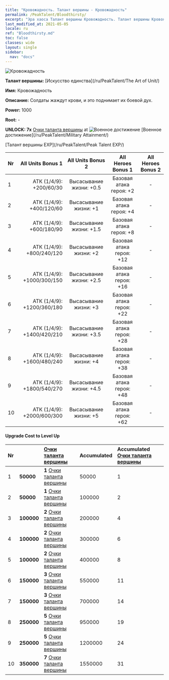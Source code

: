 ```yaml
---
title: "Кровожадность. Талант вершины - Кровожадность"
permalink: /PeakTalent/Bloodthirsty/
excerpt: "Эра хаоса Талант вершины Кровожадность. Талант вершины Кровожадность. Кровожадность"
last_modified_at: 2021-05-05
locale: ru
ref: "Bloodthirsty.md"
toc: false
classes: wide
layout: single
sidebar:
  nav: "docs"
---
```


  ![Кровожадность](/images/pt/talent_2005.png)

  **Талант вершины:** [Искусство единства](/ru/PeakTalent/The Art of Unit/)

  **Имя:** Кровожадность

  **Описание:** Солдаты жаждут крови, и это поднимает их боевой дух.

  **Power:** 1000

  **Root:** -

  **UNLOCK: 7x** [Очки таланта вершины](/ItemsRU/con_934/) at ![Военное достижение](/images/pt/talent_2006.png) [Военное достижение](/ru/PeakTalent/Military Attainment/)

  [Талант вершины EXP](/ru/PeakTalent/Peak Talent EXP/)

  | Nr | All Units Bonus 1 | All Units Bonus 2 | All Heroes Bonus 1 | All Heroes Bonus 2 |
  |:---|--------------:|:-------------:|:-------------:|:-------------:|
  | 1 | АТК (1/4/9): +200/60/30 | Высасывание жизни: +0.5 | Базовая атака героя: +2 | - |
  | 2 | АТК (1/4/9): +400/120/60 | Высасывание жизни: +1 | Базовая атака героя: +4 | - |
  | 3 | АТК (1/4/9): +600/180/90 | Высасывание жизни: +1.5 | Базовая атака героя: +8 | - |
  | 4 | АТК (1/4/9): +800/240/120 | Высасывание жизни: +2 | Базовая атака героя: +12 | - |
  | 5 | АТК (1/4/9): +1000/300/150 | Высасывание жизни: +2.5 | Базовая атака героя: +16 | - |
  | 6 | АТК (1/4/9): +1200/360/180 | Высасывание жизни: +3 | Базовая атака героя: +22 | - |
  | 7 | АТК (1/4/9): +1400/420/210 | Высасывание жизни: +3.5 | Базовая атака героя: +28 | - |
  | 8 | АТК (1/4/9): +1600/480/240 | Высасывание жизни: +4 | Базовая атака героя: +38 | - |
  | 9 | АТК (1/4/9): +1800/540/270 | Высасывание жизни: +4.5 | Базовая атака героя: +48 | - |
  | 10 | АТК (1/4/9): +2000/600/300 | Высасывание жизни: +5 | Базовая атака героя: +62 | - |


#### Upgrade Cost to Level Up

  | Nr | <i class="fas fa-coins"/> | [Очки таланта вершины](/ItemsRU/con_934/) | Accumulated <i class="fas fa-coins"/> | Accumulated [Очки таланта вершины](/ItemsRU/con_934/) |
  |:---|:--------------|:-------------|:-------------|:-------------|
  | 1 | **50000** | **1** [Очки таланта вершины](/ItemsRU/con_934/) | 50000 | 1 |
  | 2 | **50000** | **1** [Очки таланта вершины](/ItemsRU/con_934/) | 100000 | 2 |
  | 3 | **100000** | **2** [Очки таланта вершины](/ItemsRU/con_934/) | 200000 | 4 |
  | 4 | **100000** | **2** [Очки таланта вершины](/ItemsRU/con_934/) | 300000 | 6 |
  | 5 | **100000** | **2** [Очки таланта вершины](/ItemsRU/con_934/) | 400000 | 8 |
  | 6 | **150000** | **3** [Очки таланта вершины](/ItemsRU/con_934/) | 550000 | 11 |
  | 7 | **150000** | **3** [Очки таланта вершины](/ItemsRU/con_934/) | 700000 | 14 |
  | 8 | **250000** | **5** [Очки таланта вершины](/ItemsRU/con_934/) | 950000 | 19 |
  | 9 | **250000** | **5** [Очки таланта вершины](/ItemsRU/con_934/) | 1200000 | 24 |
  | 10 | **350000** | **7** [Очки таланта вершины](/ItemsRU/con_934/) | 1550000 | 31 |
